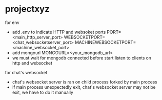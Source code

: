 # projectxyz

for env

- add .env to indicate HTTP and websoket ports
  PORT=<main_http_server_port>
  WEBSOCKETPORT=<chat_websocketserver_port>
  MACHINEWEBSOCKETPORT=<machine_websocket_port>
- add mongourl
  MONGOURL=<your_mongodb_url>
- we must wait for mongodb connected before start listen to clients on http and websocket

for chat's websocket

- chat's websocket server is ran on child process forked by main process
- if main process unexpectedly exit, chat's websocket server may not be exit, we have to do it manually

